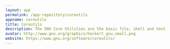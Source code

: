 ```yaml
---
layout: app
permalink: /app-repository/coreutils
appname: coreutils
title: Coreutils
description: The GNU Core Utilities are the basic file, shell and text manipulation utilities.
avatar: http://www.gnu.org/graphics/heckert_gnu.small.png
website: https://www.gnu.org/software/coreutils/
---
```



